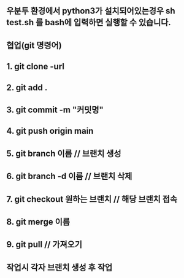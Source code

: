 ## 우분투 환경에서 python3가 설치되어있는경우 sh test.sh 를 bash에 입력하면 실행할 수 있습니다.

## 협업(git 명령어)

## 1. git clone -url
## 2. git add .
## 3. git commit -m "커밋명"
## 4. git push origin main
## 5. git branch 이름 // 브랜치 생성
## 6. git branch -d 이름 // 브랜치 삭제
## 7. git checkout 원하는 브랜치 // 해당 브랜치 접속
## 8. git merge 이름 
## 9. git pull // 가져오기

## 작업시 각자 브랜치 생성 후 작업
